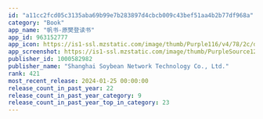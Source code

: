 ```yaml
---
id: "a11cc2fcd05c3135aba69b99e7b283897d4cbcb009c43bef51aa4b2b77df968a"
category: "Book"
app_name: "帆书-原樊登读书"
app_id: 963152777
app_icon: https://is1-ssl.mzstatic.com/image/thumb/Purple116/v4/78/2c/d5/782cd544-9d66-df0c-7421-c0d466cef474/AppIcon-1x_U007emarketing-0-7-0-0-85-220-0.png/1024x1024bb.png
app_screenshot: https://is1-ssl.mzstatic.com/image/thumb/PurpleSource126/v4/6a/4d/bb/6a4dbbdc-ede0-e324-6606-dbc0d0208897/8da64b33-aa90-4e11-9a05-b4b271ecb193_1.1.jpg/1242x2688bb.png
publisher_id: 1000582982
publisher_name: "Shanghai Soybean Network Technology Co., Ltd."
rank: 421
most_recent_release: 2024-01-25 00:00:00
release_count_in_past_year: 22
release_count_in_past_year_category: 9
release_count_in_past_year_top_in_category: 23
---
```

